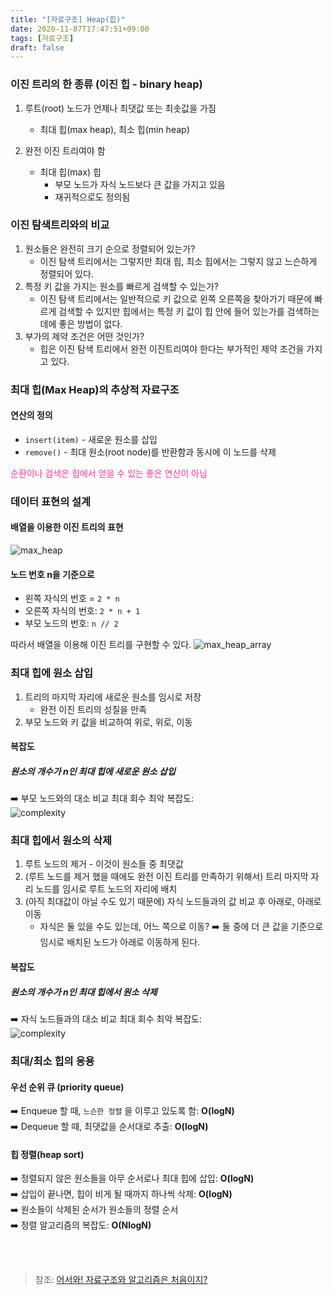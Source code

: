 ```yaml
---
title: "[자료구조] Heap(힙)"
date: 2020-11-07T17:47:51+09:00
tags: [자료구조]
draft: false
---
```

### 이진 트리의 한 종류 (이진 힙 - binary heap)

1. 루트(root) 노드가 언제나 최댓값 또는 최솟값을 가짐
   - 최대 힙(max heap), 최소 힙(min heap)

2. 완전 이진 트리여야 함
   * 최대 힙(max) 힙
     * 부모 노드가 자식 노드보다 큰 값을 가지고 있음
     * 재귀적으로도 정의됨

### 이진 탐색트리와의 비교

1. 원소들은 완전히 크기 순으로 정렬되어 있는가?
   * 이진 탐색 트리에서는 그렇지만 최대 힙, 최소 힙에서는 그렇지 않고 느슨하게 정렬되어 있다.
2. 특정 키 값을 가지는 원소를 빠르게 검색할 수 있는가?
   * 이진 탐색 트리에서는 일반적으로 키 값으로 왼쪽 오른쪽을 찾아가기 때문에 빠르게 검색할 수 있지만 힙에서는 특정 키 값이 힙 안에 들어 있는가를 검색하는데에 좋은 방법이 없다.
3. 부가의 제약 조건은 어떤 것인가?
   * 힙은 이진 탐색 트리에서 완전 이진트리여야 한다는 부가적인 제약 조건을 가지고 있다.

### 최대 힙(Max Heap)의 추상적 자료구조

#### 연산의 정의

* `insert(item)` - 새로운 원소를 삽입
* `remove()` - 최대 원소(root node)를 반환함과 동시에 이 노드를 삭제

<p style="color: rgb(255, 51, 153);">순환이나 검색은 힙에서 얻을 수 있는 좋은 연산이 아님</p>

### 데이터 표현의 설계

#### 배열을 이용한 이진 트리의 표현
![max_heap](/images/2020/11/max_heap.jpeg)

#### 노드 번호 n을 기준으로
* 왼쪽 자식의 번호 = `2 * n`   
* 오른쪽 자식의 번호: `2 * n + 1`   
* 부모 노드의 번호: `n // 2`   

따라서 배열을 이용해 이진 트리를 구현할 수 있다.
![max_heap_array](/images/2020/11/max_heap_array.png)   

### 최대 힙에 원소 삽입

1. 트리의 마지막 자리에 새로운 원소를 임시로 저장
   * 완전 이진 트리의 성질을 만족
2. 부모 노드와 키 값을 비교하여 위로, 위로, 이동

#### 복잡도

##### 원소의 개수가 n인 최대 힙에 새로운 원소 삽입
➡️ 부모 노드와의 대소 비교 최대 회수 최악 복잡도:   
![complexity](/images/2020/11/complexity.jpeg)

### 최대 힙에서 원소의 삭제

1. 루트 노드의 제거 - 이것이 원소들 중 최댓값
2. (루트 노드를 제거 했을 때에도 완전 이진 트리를 만족하기 위해서) 트리 마지막 자리 노드를 임시로 루트 노드의 자리에 배치
3. (아직 최대값이 아닐 수도 있기 때문에) 자식 노드들과의 값 비교 후 아래로, 아래로 이동
   * 자식은 둘 있을 수도 있는데, 어느 쪽으로 이동?
    ➡️ 둘 중에 더 큰 값을 기준으로 임시로 배치된 노드가 아래로 이동하게 된다.

#### 복잡도

##### 원소의 개수가 n인 최대 힙에서 원소 삭제
➡️ 자식 노드들과의 대소 비교 최대 회수 최악 복잡도:   
![complexity](/images/2020/11/complexity.jpeg)

### 최대/최소 힙의 응용

#### 우선 순위 큐 (priority queue)   
➡️ Enqueue 할 때, `느슨한 정렬` 을 이루고 있도록 함: **O(logN)**   
➡️ Dequeue 할 때, 최댓값을 순서대로 추출: **O(logN)**   

#### 힙 정렬(heap sort)   
➡️ 정렬되지 않은 원소들을 아무 순서로나 최대 힙에 삽입: **O(logN)**   
➡️ 삽입이 끝나면, 힙이 비게 될 때까지 하나씩 삭제: **O(logN)**   
➡️ 원소들이 삭제된 순서가 원소들의 정렬 순서   
➡️ 정렬 알고리즘의 복잡도: **O(NlogN)**   

<br>
<br>

>참조: [어서와! 자료구조와 알고리즘은 처음이지?](https://programmers.co.kr/learn/courses/57)